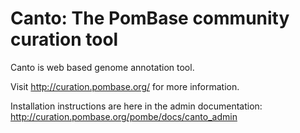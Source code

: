 Canto: The PomBase community curation tool
===================================

Canto is web based genome annotation tool.

Visit http://curation.pombase.org/ for more information.

Installation instructions are here in the admin documentation:
  http://curation.pombase.org/pombe/docs/canto_admin
